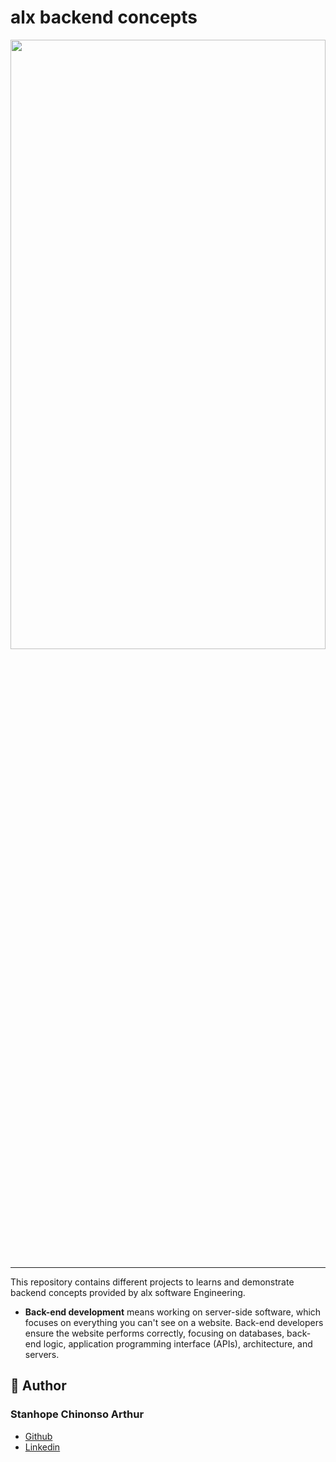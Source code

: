 # alx backend concepts
<img src="https://res.cloudinary.com/practicaldev/image/fetch/s--fKZdwB7k--/c_imagga_scale,f_auto,fl_progressive,h_420,q_auto,w_1000/https://dev-to-uploads.s3.amazonaws.com/uploads/articles/6qgxj07c4amiyllxv5hs.png" width = "100%" height = "50%"/>

---


This repository contains different projects to learns and demonstrate backend concepts provided by alx software Engineering.
- **Back-end development** means working on server-side software, which focuses on everything you can't see on a website. Back-end developers ensure the website performs correctly, focusing on databases, back-end logic, application programming interface (APIs), architecture, and servers.
## :pencil: **Author**
### Stanhope Chinonso Arthur
- [Github](https://github.com/stanarthur)
- [Linkedin](https://www.linkedin.com/in/stanhope-arthur-5a6898ab/)